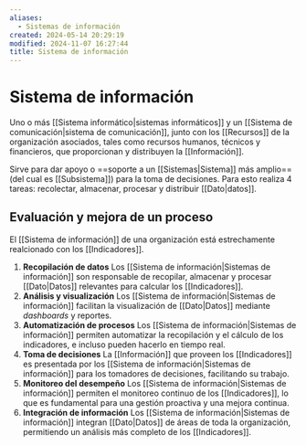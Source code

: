 ```yaml
---
aliases:
  - Sistemas de información
created: 2024-05-14 20:29:19
modified: 2024-11-07 16:27:44
title: Sistema de información
---
```


# Sistema de información

Uno o más [[Sistema informático|sistemas informáticos]] y un [[Sistema de comunicación|sistema de comunicación]], junto con los [[Recursos]] de la organización asociados, tales como recursos humanos, técnicos y financieros, que proporcionan y distribuyen la [[Información]].

Sirve para dar apoyo o ==soporte a un [[Sistemas|Sistema]] más amplio== (del cual es [[Subsistema]]) para la toma de decisiones. Para esto realiza 4 tareas: recolectar, almacenar, procesar y distribuir [[Dato|datos]].

## Evaluación y mejora de un proceso

El [[Sistema de información]] de una organización está estrechamente realcionado con los [[Indicadores]].

1. **Recopilación de datos**
   Los [[Sistema de información|Sistemas de información]] son responsable de recopilar, almacenar y procesar [[Dato|Datos]] relevantes para calcular los [[Indicadores]].
2. **Análisis y visualización**
   Los [[Sistema de información|Sistemas de información]] facilitan la visualización de [[Dato|Datos]] mediante *dashboards* y reportes.
3. **Automatización de procesos**
   Los [[Sistema de información|Sistemas de información]] permiten automatizar la recopilación y el cálculo de los indicadores, e incluso pueden hacerlo en tiempo real.
4. **Toma de decisiones**
   La [[Información]] que proveen los [[Indicadores]] es presentada por los [[Sistema de información|Sistemas de información]] para los tomadores de decisiones, facilitando su trabajo.
5. **Monitoreo del desempeño**
   Los [[Sistema de información|Sistemas de información]] permiten el monitoreo continuo de los [[Indicadores]], lo que es fundamental para una gestión proactiva y una mejora continua.
6. **Integración de información**
   Los [[Sistema de información|Sistemas de información]] integran [[Dato|Datos]] de áreas de toda la organización, permitiendo un análisis más completo de los [[Indicadores]].
